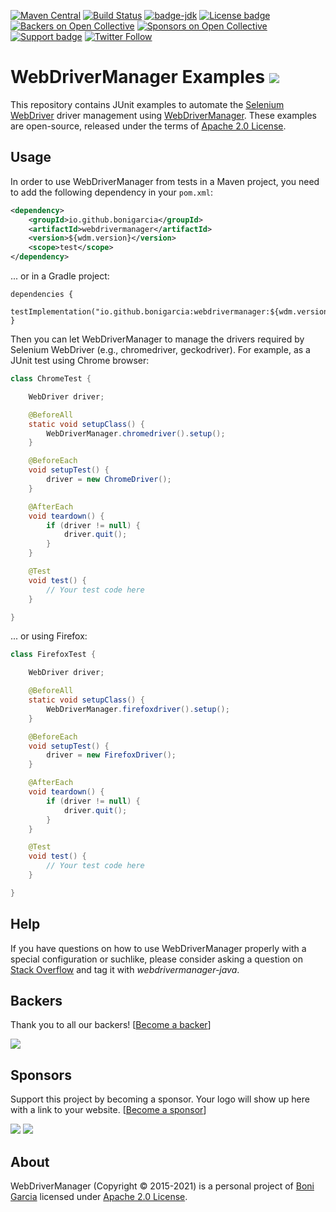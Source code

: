 [![Maven Central](https://img.shields.io/maven-central/v/io.github.bonigarcia/webdrivermanager.svg)](https://search.maven.org/#search%7Cga%7C1%7Cg%3Aio.github.bonigarcia%20a%3Awebdrivermanager)
[![Build Status](https://github.com/bonigarcia/webdrivermanager-examples/workflows/build/badge.svg)](https://github.com/bonigarcia/webdrivermanager-examples/actions)
[![badge-jdk](https://img.shields.io/badge/jdk-11-green.svg)](https://www.oracle.com/technetwork/java/javase/downloads/index.html)
[![License badge](https://img.shields.io/badge/license-Apache2-green.svg)](https://www.apache.org/licenses/LICENSE-2.0)
[![Backers on Open Collective](https://opencollective.com/webdrivermanager/backers/badge.svg)](#backers)
[![Sponsors on Open Collective](https://opencollective.com/webdrivermanager/sponsors/badge.svg)](#sponsors)
[![Support badge](https://img.shields.io/badge/stackoverflow-webdrivermanager_java-green.svg?logo=stackoverflow)](https://stackoverflow.com/questions/tagged/webdrivermanager-java)
[![Twitter Follow](https://img.shields.io/twitter/follow/boni_gg.svg?style=social)](https://twitter.com/boni_gg)

# WebDriverManager Examples [![][Logo]][GitHub Repository]

This repository contains JUnit examples to automate the [Selenium WebDriver] driver management using [WebDriverManager]. These examples are open-source, released under the terms of [Apache 2.0 License].

## Usage

In order to use WebDriverManager from tests in a Maven project, you need to add the following dependency in your `pom.xml`:

```xml
<dependency>
    <groupId>io.github.bonigarcia</groupId>
    <artifactId>webdrivermanager</artifactId>
    <version>${wdm.version}</version>
    <scope>test</scope>
</dependency>
```

... or in a Gradle project:

```
dependencies {
    testImplementation("io.github.bonigarcia:webdrivermanager:${wdm.version}")
}
```

Then you can let WebDriverManager to manage the drivers required by Selenium WebDriver (e.g., chromedriver, geckodriver). For example, as a JUnit test using Chrome browser:

```java
class ChromeTest {

    WebDriver driver;

    @BeforeAll
    static void setupClass() {
        WebDriverManager.chromedriver().setup();
    }

    @BeforeEach
    void setupTest() {
        driver = new ChromeDriver();
    }

    @AfterEach
    void teardown() {
        if (driver != null) {
            driver.quit();
        }
    }

    @Test
    void test() {
        // Your test code here
    }

}
```

... or using Firefox:

```java
class FirefoxTest {

    WebDriver driver;

    @BeforeAll
    static void setupClass() {
        WebDriverManager.firefoxdriver().setup();
    }

    @BeforeEach
    void setupTest() {
        driver = new FirefoxDriver();
    }

    @AfterEach
    void teardown() {
        if (driver != null) {
            driver.quit();
        }
    }

    @Test
    void test() {
        // Your test code here
    }

}
```

## Help

If you have questions on how to use WebDriverManager properly with a special configuration or suchlike, please consider asking a question on [Stack Overflow] and tag it with  *webdrivermanager-java*.


## Backers

Thank you to all our backers! [[Become a backer](https://opencollective.com/webdrivermanager#backer)]

<a href="https://opencollective.com/webdrivermanager#backers" target="_blank"><img src="https://opencollective.com/webdrivermanager/backers.svg?width=890"></a>

## Sponsors

Support this project by becoming a sponsor. Your logo will show up here with a link to your website. [[Become a sponsor](https://opencollective.com/webdrivermanager#sponsor)]

<a href="https://opencollective.com/webdrivermanager/sponsor/0/website" target="_blank"><img src="https://opencollective.com/webdrivermanager/sponsor/0/avatar.svg"></a>
<a href="https://opencollective.com/webdrivermanager/sponsor/1/website" target="_blank"><img src="https://opencollective.com/webdrivermanager/sponsor/1/avatar.svg"></a>


## About

WebDriverManager (Copyright &copy; 2015-2021) is a personal project of [Boni Garcia] licensed under [Apache 2.0 License].

[Apache 2.0 License]: https://www.apache.org/licenses/LICENSE-2.0
[Boni Garcia]: https://bonigarcia.github.io/
[Selenium WebDriver]: https://docs.seleniumhq.org/projects/webdriver/
[WebDriverManager]:https://github.com/bonigarcia/webdrivermanager/
[Logo]: https://bonigarcia.github.io/img/webdrivermanager.png
[GitHub Repository]: https://github.com/bonigarcia/webdrivermanager-examples
[Stack Overflow]: https://stackoverflow.com/questions/tagged/webdrivermanager-java
